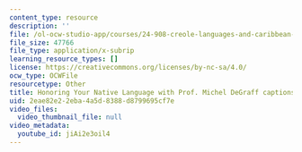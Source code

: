 ```yaml
---
content_type: resource
description: ''
file: /ol-ocw-studio-app/courses/24-908-creole-languages-and-caribbean-identities-spring-2017/jiAi2e3oil4_captions.webvtt
file_size: 47766
file_type: application/x-subrip
learning_resource_types: []
license: https://creativecommons.org/licenses/by-nc-sa/4.0/
ocw_type: OCWFile
resourcetype: Other
title: Honoring Your Native Language with Prof. Michel DeGraff captions
uid: 2eae82e2-2eba-4a5d-8388-d8799695cf7e
video_files:
  video_thumbnail_file: null
video_metadata:
  youtube_id: jiAi2e3oil4
---
```

